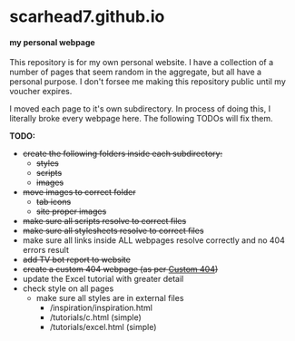 # scarhead7.github.io
#### my personal webpage


This repository is for my own personal website. I have a collection of a number of pages that seem random in the aggregate, but all have a personal purpose. I don't forsee me making this repository public until my voucher expires.


I moved each page to it's own subdirectory. In process of doing this, I literally broke every webpage here. The following TODOs will fix them.

**TODO:**
* ~~create the following  folders inside each subdirectory:~~
  * ~~styles~~
  * ~~scripts~~
  * ~~images~~
* ~~move images to correct folder~~
  * ~~tab icons~~
  * ~~site proper images~~
* ~~make sure all scripts resolve to correct files~~
* ~~make sure all stylesheets resolve to correct files~~
* make sure all links inside ALL webpages resolve correctly and no 404 errors result
* ~~add TV bot report to website~~
* ~~create a custom 404 webpage (as per [Custom 404](https://help.github.com/articles/creating-a-custom-404-page-for-your-github-pages-site/))~~
* update the Excel tutorial with greater detail
* check style on all pages
  * make sure all styles are in external files
    * /inspiration/inspiration.html
    * /tutorials/c.html (simple)
    * /tutorials/excel.html (simple)
